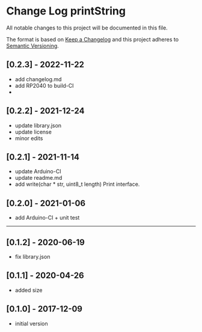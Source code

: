 # Change Log printString

All notable changes to this project will be documented in this file.

The format is based on [Keep a Changelog](http://keepachangelog.com/)
and this project adheres to [Semantic Versioning](http://semver.org/).


## [0.2.3] - 2022-11-22
- add changelog.md
- add RP2040 to build-CI
-


## [0.2.2] - 2021-12-24  
- update library.json
- update license
- minor edits

## [0.2.1] - 2021-11-14
- update Arduino-CI
- update readme.md
- add write(char \* str, uint8_t length) Print interface.

## [0.2.0] - 2021-01-06
- add Arduino-CI + unit test

----

## [0.1.2] - 2020-06-19
- fix library.json

## [0.1.1] - 2020-04-26
- added size

## [0.1.0] - 2017-12-09
- initial version

